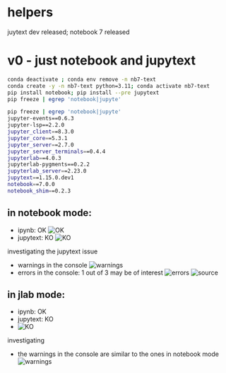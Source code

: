 # helpers

juytext dev released; notebook 7 released

# v0 - just notebook and jupytext

```bash
conda deactivate ; conda env remove -n nb7-text
conda create -y -n nb7-text python=3.11; conda activate nb7-text
pip install notebook; pip install --pre jupytext
pip freeze | egrep 'notebook|jupyte'
```

```bash
pip freeze | egrep 'notebook|jupyte'
jupyter-events==0.6.3
jupyter-lsp==2.2.0
jupyter_client==8.3.0
jupyter_core==5.3.1
jupyter_server==2.7.0
jupyter_server_terminals==0.4.4
jupyterlab==4.0.3
jupyterlab-pygments==0.2.2
jupyterlab_server==2.23.0
jupytext==1.15.0.dev1
notebook==7.0.0
notebook_shim==0.2.3
```

## in notebook mode:
* ipynb: OK ![OK](jupytext-notebook-OK-ipynb.png)
* jupytext: KO ![KO](jupytext-notebook-KO-py.png)

investigating the jupytext issue

* warnings in the console ![warnings](jupytext-notebook-KO-py-console-warnings.png)
* errors in the console: 1 out of 3 may be of interest
  ![errors](jupytext-notebook-KO-py-console-errors.png)
  ![source](jupytext-notebook-KO-py-console-errors-source.png)

## in jlab mode:

* ipynb: OK
* jupytext: KO
* ![KO](jupytext-lab.png)

investigating

* the warnings in the console are similar to the ones in notebook mode
  ![warnings](jupytext-lab-console-warnings.png)